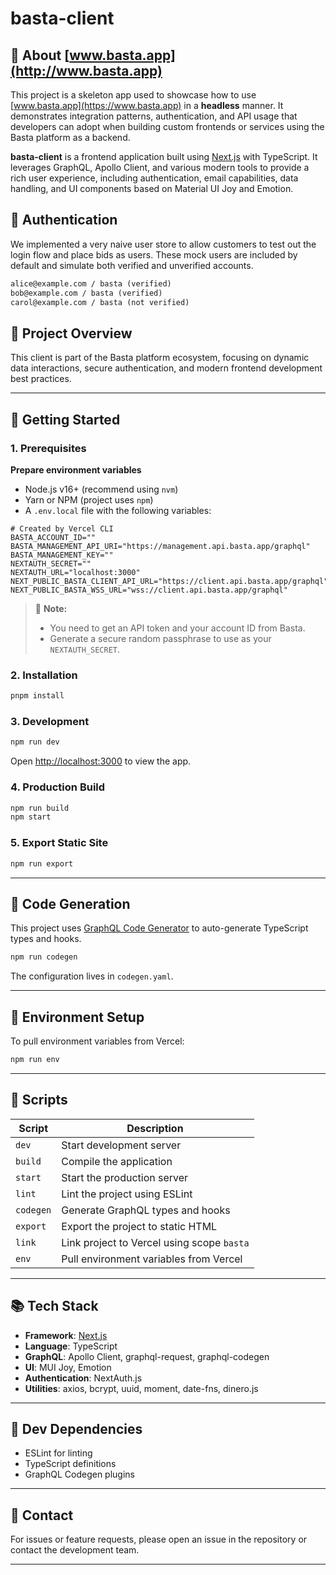 # basta-client

## 🧱 About [www.basta.app](http://www.basta.app)

This project is a skeleton app used to showcase how to use [www.basta.app](https://www.basta.app) in a **headless** manner. It demonstrates integration patterns, authentication, and API usage that developers can adopt when building custom frontends or services using the Basta platform as a backend.

**basta-client** is a frontend application built using [Next.js](https://nextjs.org/) with TypeScript. It leverages GraphQL, Apollo Client, and various modern tools to provide a rich user experience, including authentication, email capabilities, data handling, and UI components based on Material UI Joy and Emotion.

## 🔐 Authentication

We implemented a very naive user store to allow customers to test out the login flow and place bids as users. These mock users are included by default and simulate both verified and unverified accounts.

```txt
alice@example.com / basta (verified)
bob@example.com / basta (verified)
carol@example.com / basta (not verified)
```

## 📆 Project Overview

This client is part of the Basta platform ecosystem, focusing on dynamic data interactions, secure authentication, and modern frontend development best practices.

---

## 🚀 Getting Started

### 1. Prerequisites

**Prepare environment variables**

- Node.js v16+ (recommend using `nvm`)
- Yarn or NPM (project uses `npm`)
- A `.env.local` file with the following variables:

```env
# Created by Vercel CLI
BASTA_ACCOUNT_ID=""
BASTA_MANAGEMENT_API_URI="https://management.api.basta.app/graphql"
BASTA_MANAGEMENT_KEY=""
NEXTAUTH_SECRET=""
NEXTAUTH_URL="localhost:3000"
NEXT_PUBLIC_BASTA_CLIENT_API_URL="https://client.api.basta.app/graphql"
NEXT_PUBLIC_BASTA_WSS_URL="wss://client.api.basta.app/graphql"
```

> 🔐 **Note:**
>
> - You need to get an API token and your account ID from Basta.
> - Generate a secure random passphrase to use as your `NEXTAUTH_SECRET`.

### 2. Installation

```bash
pnpm install
```

### 3. Development

```bash
npm run dev
```

Open [http://localhost:3000](http://localhost:3000) to view the app.

### 4. Production Build

```bash
npm run build
npm start
```

### 5. Export Static Site

```bash
npm run export
```

---

## 📱 Code Generation

This project uses [GraphQL Code Generator](https://the-guild.dev/graphql/codegen) to auto-generate TypeScript types and hooks.

```bash
npm run codegen
```

The configuration lives in `codegen.yaml`.

---

## 🔐 Environment Setup

To pull environment variables from Vercel:

```bash
npm run env
```

---

## 🔧 Scripts

| Script    | Description                                |
| --------- | ------------------------------------------ |
| `dev`     | Start development server                   |
| `build`   | Compile the application                    |
| `start`   | Start the production server                |
| `lint`    | Lint the project using ESLint              |
| `codegen` | Generate GraphQL types and hooks           |
| `export`  | Export the project to static HTML          |
| `link`    | Link project to Vercel using scope `basta` |
| `env`     | Pull environment variables from Vercel     |

---

## 📚 Tech Stack

- **Framework**: [Next.js](https://nextjs.org/)
- **Language**: TypeScript
- **GraphQL**: Apollo Client, graphql-request, graphql-codegen
- **UI**: MUI Joy, Emotion
- **Authentication**: NextAuth.js
- **Utilities**: axios, bcrypt, uuid, moment, date-fns, dinero.js

---

## 🧪 Dev Dependencies

- ESLint for linting
- TypeScript definitions
- GraphQL Codegen plugins

---

## 📩 Contact

For issues or feature requests, please open an issue in the repository or contact the development team.

---
